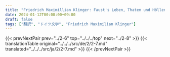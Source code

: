 ```yaml
---
title: "Friedrich Maximillian Klinger: Faust's Leben, Thaten und Höllenfahrt (1799) - 第二巻 第七章"
date: 2024-01-12T00:00:00+09:00
draft: false
tags: ["翻訳", "ドイツ文学", "Friedrich Maximilian Klinger"]
---
```


{{< prevNextPair prev="../2-6" top="../../../top" next="../2-8" >}}
{{< translationTable original="../../../src/de/2/2-7.md" translated="../../../src/ja/2/2-7.md" >}}
{{< /prevNextPair >}}